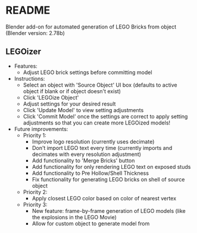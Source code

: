 # README

Blender add-on for automated generation of LEGO Bricks from object (Blender version: 2.78b)

## LEGOizer
  * Features:
      * Adjust LEGO brick settings before committing model
  * Instructions:
      * Select an object with 'Source Object' UI box (defaults to active object if blank or if object doesn't exist)
      * Click 'LEGOize Object'
      * Adjust settings for your desired result
      * Click 'Update Model' to view setting adjustments
      * Click 'Commit Model' once the settings are correct to apply setting adjustments so that you can create more LEGOized models!
  * Future improvements:
    * Priority 1:
      * Improve logo resolution (currently uses decimate)
      * Don't import LEGO text every time (currently imports and decimates with every resolution adjustment)
      * Add functionality to 'Merge Bricks' button
      * Add functionality for only rendering LEGO text on exposed studs
      * Add functionality to Pre Hollow/Shell Thickness
      * Fix functionality for generating LEGO bricks on shell of source object
    * Priority 2:
      * Apply closest LEGO color based on color of nearest vertex
    * Priority 3:
      * New feature: frame-by-frame generation of LEGO models (like the explosions in the LEGO Movie)
      * Allow for custom object to generate model from

